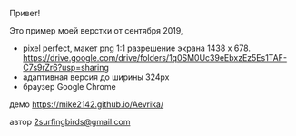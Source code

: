 Привет!

Это пример моей верстки от сентября 2019,
- pixel perfect, макет png 1:1 разрешение экрана 1438 x 678.
https://drive.google.com/drive/folders/1q0SM0Uc39eEbxzEz5Es1TAF-C7s9rZr6?usp=sharing
- адаптивная версия до ширины 324px
- браузер Google Chrome

демо https://mike2142.github.io/Aevrika/

автор 2surfingbirds@gmail.com
